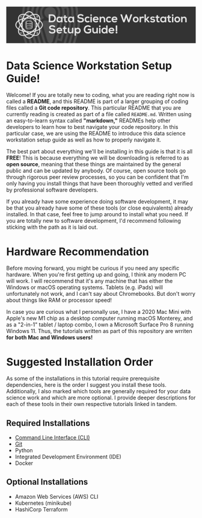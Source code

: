 ![](admin/assets/ds-workstation-guide-banner.png)
# Data Science Workstation Setup Guide!
Welcome! If you are totally new to coding, what you are reading right now is called a **README**, and this README is part of a larger grouping of coding files called a **Git code repository**. This particular README that you are currently reading is created as part of a file called `README.md`. Written using an easy-to-learn syntax called **"markdown,"** READMEs help other developers to learn how to best navigate your code repository. In this particular case, we are using the README to introduce this data science workstation setup guide as well as how to properly navigate it.

The best part about everything we'll be installing in this guide is that it is all **FREE**! This is because everything we will be downloading is referred to as **open source**, meaning that these things are maintained by the general public and can be updated by anybody. Of course, open source tools go through rigorous peer review processes, so you can be confident that I'm only having you install things that have been thoroughly vetted and verified by professional software developers.

If you already have some experience doing software development, it may be that you already have some of these tools (or close equivalents) already installed. In that case, feel free to jump around to install what you need. If you are totally new to software development, I'd recommend following sticking with the path as it is laid out.

# Hardware Recommendation
Before moving forward, you might be curious if you need any specific hardware. When you're first getting up and going, I think any modern PC will work. I will recommend that it's any machine that has either the Windows or macOS operating systems. Tablets (e.g. iPads) will unfortunately not work, and I can't say about Chromebooks. But don't worry about things like RAM or processor speed!

In case you are curious what I personally use, I have a 2020 Mac Mini with Apple's new M1 chip as a desktop computer running macOS Monterey, and as a "2-in-1" tablet / laptop combo, I own a Microsoft Surface Pro 8 running Windows 11. Thus, the tutorials written as part of this repository are wrriten **for both Mac and Windows users!**

# Suggested Installation Order
As some of the installations in this tutorial require prerequisite dependencies, here is the order I suggest you install these tools. Additionally, I also marked which tools are generally required for your data science work and which are more optional. I provide deeper descriptions for each of these tools in their own respective tutorials linked in tandem.

## Required Installations

- [Command Line Interface (CLI)](command-line-interface/README.md)
- [Git](git/README.md)
- Python
- Integrated Development Environment (IDE)
- Docker

## Optional Installations
- Amazon Web Services (AWS) CLI
- Kubernetes (minikube)
- HashiCorp Terraform